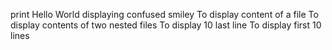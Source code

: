 print Hello World
displaying confused smiley
To display content of a file
To display contents of two nested files
To display 10 last line
To display first 10 lines
